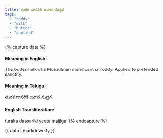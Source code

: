 ```yaml
---
title: తురక దాసరికి యీత మజ్జిగ.
tags:
  - "toddy"
  - "milk"
  - "butter"
  - "applied"
---
```


{% capture data %}
#### Meaning in English:
The butter-milk of a Mussulman mendicant is Toddy.
Applied to pretended sanctity.

#### Meaning in Telugu:
తురక దాసరికి యీత మజ్జిగ.

#### English Transliteration:
turaka daasariki yeeta majjiga.
{% endcapture %}

{{ data | markdownify }}

